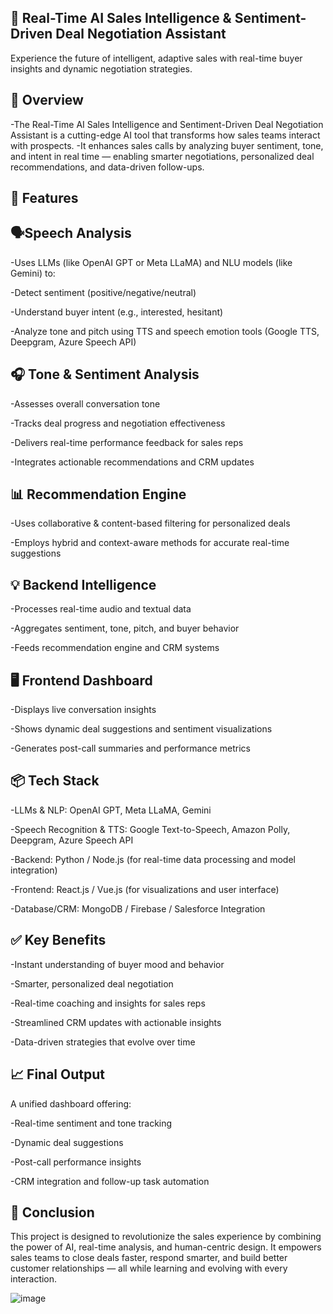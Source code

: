 🤖 Real-Time AI Sales Intelligence & Sentiment-Driven Deal Negotiation Assistant
---------------------------------------------------------------------------------------------------------------------------------------------------------------------------------------------------------------------
Experience the future of intelligent, adaptive sales with real-time buyer insights and dynamic negotiation strategies.

🚀 Overview
---------------------------------------------------------------------------------------------------------------------------------------------------------------------------------------------------------------------
-The Real-Time AI Sales Intelligence and Sentiment-Driven Deal Negotiation Assistant is a cutting-edge AI tool that transforms how sales teams interact with prospects. 
-It enhances sales calls by analyzing buyer sentiment, tone, and intent in real time — enabling smarter negotiations, personalized deal recommendations, and data-driven follow-ups.

🎯 Features
---------------------------------------------------------------------------------------------------------------------------------------------------------------------------------------------------------------------
🗣️Speech Analysis
---------------------------------------------------------------------------------------------------------------------------------------------------------------------------------------------------------------------
-Uses LLMs (like OpenAI GPT or Meta LLaMA) and NLU models (like Gemini) to:

-Detect sentiment (positive/negative/neutral)

-Understand buyer intent (e.g., interested, hesitant)

-Analyze tone and pitch using TTS and speech emotion tools (Google TTS, Deepgram, Azure Speech API)

🎧 Tone & Sentiment Analysis
---------------------------------------------------------------------------------------------------------------------------------------------------------------------------------------------------------------------
-Assesses overall conversation tone

-Tracks deal progress and negotiation effectiveness

-Delivers real-time performance feedback for sales reps

-Integrates actionable recommendations and CRM updates

📊 Recommendation Engine
---------------------------------------------------------------------------------------------------------------------------------------------------------------------------------------------------------------------
-Uses collaborative & content-based filtering for personalized deals

-Employs hybrid and context-aware methods for accurate real-time suggestions

💡 Backend Intelligence
---------------------------------------------------------------------------------------------------------------------------------------------------------------------------------------------------------------------
-Processes real-time audio and textual data

-Aggregates sentiment, tone, pitch, and buyer behavior

-Feeds recommendation engine and CRM systems

🖥️ Frontend Dashboard
---------------------------------------------------------------------------------------------------------------------------------------------------------------------------------------------------------------------
-Displays live conversation insights

-Shows dynamic deal suggestions and sentiment visualizations

-Generates post-call summaries and performance metrics

📦 Tech Stack
---------------------------------------------------------------------------------------------------------------------------------------------------------------------------------------------------------------------
-LLMs & NLP: OpenAI GPT, Meta LLaMA, Gemini

-Speech Recognition & TTS: Google Text-to-Speech, Amazon Polly, Deepgram, Azure Speech API

-Backend: Python / Node.js (for real-time data processing and model integration)

-Frontend: React.js / Vue.js (for visualizations and user interface)

-Database/CRM: MongoDB / Firebase / Salesforce Integration

✅ Key Benefits
---------------------------------------------------------------------------------------------------------------------------------------------------------------------------------------------------------------------
-Instant understanding of buyer mood and behavior

-Smarter, personalized deal negotiation

-Real-time coaching and insights for sales reps

-Streamlined CRM updates with actionable insights

-Data-driven strategies that evolve over time

📈 Final Output
---------------------------------------------------------------------------------------------------------------------------------------------------------------------------------------------------------------------
A unified dashboard offering:

-Real-time sentiment and tone tracking

-Dynamic deal suggestions

-Post-call performance insights

-CRM integration and follow-up task automation

🏁 Conclusion
---------------------------------------------------------------------------------------------------------------------------------------------------------------------------------------------------------------------
This project is designed to revolutionize the sales experience by combining the power of AI, real-time analysis, and human-centric design. It empowers sales teams to close deals faster, respond smarter, and build better customer relationships — all while learning and evolving with every interaction.


 ![image](https://github.com/user-attachments/assets/711a3156-a75d-41de-8b3e-80576ef455b9)

